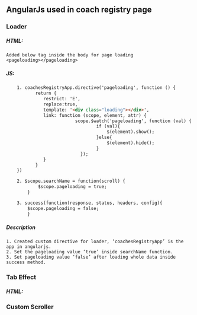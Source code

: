 ## AngularJs used in coach registry page

### Loader
  
##### HTML:
    Added below tag inside the body for page loading
    <pageloading></pageloading>
##### JS:
```html
	1. coachesRegistryApp.directive('pageloading', function () {
		   return {
		      restrict: 'E',
		      replace:true,
		      template: '<div class="loading"></div>',
		      link: function (scope, element, attr) {
		                  scope.$watch('pageloading', function (val) {
		                          if (val){
		                              $(element).show();
		                          }else{
		                              $(element).hide();
		                          }
		               		});
		      }
		   }
	})

	2. $scope.searchName = function(scroll) {
			$scope.pageloading = true;
		}

	3. success(function(response, status, headers, config){
    	$scope.pageloading = false;
		}
```

##### Description
	1. Created custom directive for loader, ‘coachesRegistryApp’ is the app in angularjs.
	2. Set the pageloading value ‘true’ inside searchName function.
	3. Set pageloading value ‘false’ after loading whole data inside success method.

### Tab Effect
##### HTML:
	


### Custom Scroller
